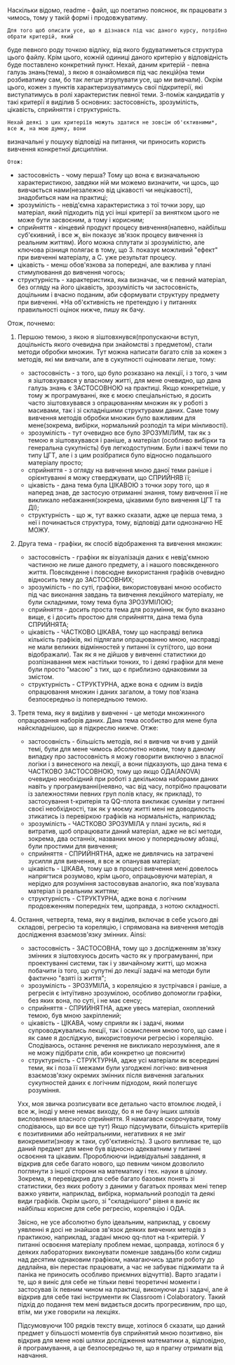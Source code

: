 Наскільки відомо, readme - файл, що поетапно пояснює, як працювати з чимось, тому у такій формі 
і продовжуватиму. 


	Для того щоб описати усе, що я дізнався під час даного курсу, потрібно обрати критерій, який 
буде певного роду точкою відліку, від якого будуватиметься структура цього файлу. Крім цього, 
кожній одиниці даного критерію у відповідність буде поставлено конкретний пункт. Нехай, даним 
критерій - певна галузь знань(тема), з якою я ознайомився під час лекцій(на теми розбиватиму сам,
бо так легше згрупувати усе, що ми вивчали). Окрім цього, кожен з пунктів характеризуватимусь свої 
підкритерії, які виступатимусь в ролі характеристик певної теми. 
З-поміж кандидатів у такі критерії я виділив 5 основних: застосовність, зрозумілість, цікавість, 
сприйняття і структурність.


	Нехай деякі з цих критеріїв можуть здатися не зовсім об'єктивними*, все ж, на мою думку, вони
визначальні у пошуку відповіді на питання, чи приносить користь вивчення конкретної дисципліни.
	
	Отож:
- застосовність - чому перша? Тому що вона є визначальною характеристикою, завдяки ній ми можемо
визначити, чи щось, що вивчається нами(незалежно від цікавості чи нецікавості), знадобиться нам
на практиці;
- зрозумілість - невід'ємна характеристика з тої точки зору, що матеріал, який підходить під усі 
інші критерії за винятком цього не може бути засвоєним, а тому і корисним;
- сприйняття - кінцевий продукт процесу вивчення(напевно, найбільш суб'єкивний, і все ж, він показує
зв'язок процесу вивчення із реальним життям). Його можна сплутати зі зрозумілістю, але ключова різниця
полягає в тому, що З. показує можливий "ефект" при вивченні матеріалу, а С. уже результат процесу.
- цікавість - менш обов'язкова за попередні, але важлива у плані стимулювання до вивчення чогось;
- структурність - характеристика, яка визначає, чи є певний матеріал, без огляду на його цікавість,
зрозумілість чи застосовність, доцільним і вчасно поданим, аби сформувати структуру предмету при 
вивченні.
*На об'єктивність не претендую і у питаннях правильності оцінок нижче, пишу як бачу. 
	

Отож, почнемо:

1. Першою темою, з якою я зіштовхнувся(пропускаючи вступ, доцільність якого очевидна при знайомстві 
з предметом), стали методи обробки множин. Тут можна написати багато слів за кожен з методів, які 
ми вивчали, але в сукупності оцінювати легше, тому:
	- застосовність - з того, що було розказано на лекції, і з того, з чим я зіштовхувався у власному житті,
		для мене очевидно, що дана галузь знань є ЗАСТОСОВНОЮ на практиці. Якщо конкретніше, у тому ж 
		програмуванні, яке є моєю спеціальністью, я досить часто зіштовхувався з опрацюванням множин як у роботі
		з масивами, так і зі складнішими структурами даних. Саме тому вивчення методів обробки множин було 
		важливим для мене(зокрема, вибірки, нормальний розподіл та міри мінливості).
	- зрозумілість - тут очевидно все було ЗРОЗУМІЛИМ, так як з темою я зіштовхувався і раніше, а матеріал
		(особливо вибірки та генеральна сукупність) був легкодоступним. Були і важчі теми по типу ЦГТ, але і з 
		цим розібратися було відносно подальшого матеріалу просто;
	- сприйняття - з огляду на вивчення мною даної теми раніше і орієнтуванні я можу стверджувати, що
		СПРИЙНЯВ її;
	- цікавість - дана тема була ЦІКАВОЮ з точки зору того, що я наперед знав, де застосую отриманні знання,
		тому вивчення її не викликало небажання(зокрема, цікавими було вивчення ЦГТ та ДІ);
	- структурність - що ж, тут важко сказати, адже це перша тема, з неї і починається структура, тому, 
		відповіді дати однозначно НЕ МОЖУ.
	
2. Друга тема - графіки, як спосіб відображення та вивчення множин:
	- застосовність - графіки як візуалізація даних є невід'ємною частиною не лише даного предмету, а і 
		нашого повсякденного життя. Повсякденне і повсюдне використання графіків очевидно відносить тему до ЗАСТОСОВНИХ;
	- зрозумілість - по суті, графіки, використовувані мною особисто під час виконання завдань та вивчення
		лекційного матеріалу, не були складними, тому тема була ЗРОЗУМІЛОЮ;
	- сприйняття - досить проста тема для розуміння, як було вказано вище, є і досить простою для сприйняття,
		дана тема була СПРИЙНЯТА;
	- цікавість - ЧАСТКОВО ЦІКАВА, тому що насправді велика кількість графіків, які підлягали опрацюванню мною,
		насправді не мали великих відмінностей у питанні їх суті(того, що вони відображали). Так як я не дійшов у 
		вивченні статистики до розпізнавання меж настільки тонких, то і деякі графіки для мене були просто "масою"
		з тих, що є приблизно однаковими за змістом.
	- структурність - СТРУКТУРНА, адже вона є одним із видів опрацювання множин і даних загалом, а тому пов'язана
		безпосередньо із попередньою темою.
	
3. Третя тема, яку я виділив у вивченні - це методи множинного опрацювання наборів даних. Дана тема особиство для
мене була найскладнішою, що я підкреслю нижче. Отже:
	- застосовність - більшість методів, які я вивчив чи вчив у даній темі, були для мене чимось абсолютно новим,
		тому в даному випадку про застосовність я можу говорити виключно з власної логіки і з винесеного на лекції, а
		вони підказують, що дана тема є ЧАСТКОВО ЗАСТОСОВНОЮ, тому що якщо ОДА(ANOVA) очевидно необхідний при роботі з 
		декількома наборами даних навіть у програмуванні(неявно, час від часу, потрібно працювати із залежностями певних
		груп полів класу, як приклад), то застосування t-критерія та QQ-плота викликає сумніви у питанні своєї необхідності, 
		так як у моєму житті мені не доводилость зтикатись із перевіркою графіків на нормальність, наприклад;
	- зрозумілість - ЧАСТКОВО ЗРОЗУМІЛА у плані зусиль, які я витратив, щоб опрацювати даний матеріал, адже не всі методи,
		зокрема, два останніх, названих мною у попередньому абзаці, були простими для вивчення;
	- сприйняття - СПРИЙНЯТНА, адже не дивлячись на затрачені зусилля для вивчення, я все ж опанував матеріал;
	- цікавість - ЦІКАВА, тому що в процесі вивчення мені довелось напрягтися розумово, крім цього, опрацьовуючи матеріал,
		я нерідко для розуміння застосовував аналогію, яка пов'язувала матеріал із реальним життям;
	- структурність - СТРУКТУРНА, адже вона є логічним продовженням попередніх тем, щоправда, з нотою складності.
	
4. Остання, четверта, тема, яку я виділив, включає в себе усього дві складові, регресію та кореляцію, і спрямована на
вивчення методів дослідження взаємозв'язку змінних. Ainsi:
	- застосовність - ЗАСТОСОВНА, тому що з дослідженням зв'язку змінних я зіштовхуюсь досить часто як у програмуванні,
		при проектуванні системи, так і у звичайному житті, що можна побачити із того, що супутні до лекції задачі на
		методи були фактично "взяті із життя";
	- зрозумілість - ЗРОЗУМІЛА, з кореляцією я зустрічався і раніше, а регресія є інтуїтивно зрозумілою, особливо
		допомогли графіки, без яких вона, по суті, і не має сенсу;
	- сприйняття - СПРИЙНЯТНА, адже увесь матеріал, охоплений темою, був мною закріплений;
	- цікавість - ЦІКАВА, чому сприяли як і задачі, якими супроводжувались лекції, так і осмислення мною того, що саме
		і як саме я досліджую, використовуючи регресію і кореляцію. Сподіваюсь, останнє речення не викликало нерозуміння,
		але я не можу підібрати слів, аби конкретно це пояснити)
	- структурність - СТРУКТУРНА, адже усі матеріали як всередині теми, як і поза її межами були узгоджені логічно: вивчення
		взаємозв'язку окремих змінних після вивчення загальних сукупностей даних є логічним підходом, який полегшує розуміння.


	Ухх, моя звичка розписувати все детально часто втомлює людей, і все ж, іноді у мене немає виходу, бо я не бачу інших шляхів
висловлення власного сприйняття. Я намагався скорочувати, тому сподіваюсь, що ви все ще тут) Якщо підсумувати, більшість критеріїв
є позитивними або нейтральними, негативних я не зміг виокремити(знову ж таки, суб'єктивність). З цього випливає те, що даний предмет 
для мене був відносно адекватним у питанні освоєння та цікавим. Пророблюючи індивідуальні завдання, я відкрив для себе багато нового,
що певним чином дозволило поглянути з іншої сторони на математику і тех. науки в цілому. Зокрема, я перевідкрив для себе багато базових
понять зі статистики, без яких роботу з даними у багатьох проявах мені тепер важко уявити, наприклад, вибірка, нормальний розподіл та 
деякі види графіків. Окрім цього, зі "складнішого" рівня я виніс як найбільш корисне для себе регресію, кореляцію і ОДА. 
	
	Звісно, не усе абсолютно було ідеальним, наприклад, у своєму уявленні я досі не знайшов зв'язок деяких вивчених методів з практикою, наприклад, згадані мною qq-плот на t-критерій. У питанні освоєння матеріалу проблем немає, щоправда, хотілося б у деяких лабораторних виконувати поменше завдань(бо коли сидиш над десятим однаковим графіком, намагаючись здати роботу до дедлайна, він перестає працювати, а час не забуває піджимати та й паніка не приносить особливо приємних відчуттів). 
	Варто згадати і те, що я виніс для себе не тільки певні теоретичні моменти і застосував їх певним чином на практиці, виконуючи дз і задачі, але й відкрив для себе такі інструменти як Classroom і Colaboratory. Такий підхід до подання тем мені видається досить прогресивним, про що, втім, ми уже говорили на лекціях.
	
	Підсумовуючи 100 рядків тексту вище, хотілося б сказати, що даний предмет у більшості моментів був сприйнятий мною позитивно, він відкрив для мене нові шляхи дослідження математики а, відповідно, й програмування, а це безпосередньо те, що я прагну отримати від навчання.
